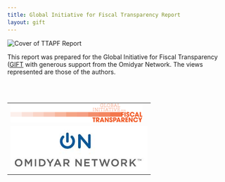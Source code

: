```yaml
---
title: Global Initiative for Fiscal Transparency Report
layout: gift
---
```


![Cover of TTAPF Report](http://farm9.staticflickr.com/8027/7296195082_0ae9bdb2f0_z.jpg)

This report was prepared for the Global Initiative for Fiscal Transparency ([GIFT](www.fiscaltransparency.net) with generous support from the Omidyar Network.  The views represented are those of the authors.

<table  align= "center">

<tr>
<td>
<img src="images/logo_small.png">
</td>
</tr>
<br>&nbsp;</br>
<tr>
<td>
<img src="images/on.jpg">
</td>
</tr>
</table>